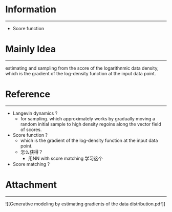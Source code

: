 # Information
---
- Score function

# Mainly Idea
---
estimating and sampling from the score of the logarithnmic data density, which is the gradient of the log-density function at the input data point.

# Reference
---
- Langevin dynamics ?
	- for sampling. which approximately works by gradually moving a random initial sample to high density regoins along the vector field of scores.
- Score function ?
	- which is the gradient of the log-density function at the input data point.
	- 怎么获得？
		- 用NN with score matching 学习这个
- Score matching ?

# Attachment
---
![[Generative modeling by estimating gradients of the data distribution.pdf]]